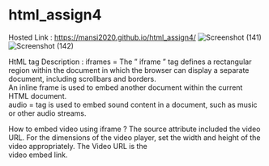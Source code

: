 # html_assign4
Hosted Link : https://mansi2020.github.io/html_assign4/ 
![Screenshot (141)](https://github.com/mansi2020/html_assign4/assets/57188328/8179decd-a301-407d-95a5-27784877cd8f)
![Screenshot (142)](https://github.com/mansi2020/html_assign4/assets/57188328/968a66db-b179-4121-b41a-3ad0853a28aa)  

HtML tag Description : 
iframes = The ” iframe ” tag defines a rectangular region within the document in which the browser can display a separate document, including scrollbars and borders.   
An inline frame is used to embed another document within the current HTML document.  
audio = tag is used to embed sound content in a document, such as music or other audio streams.  

How to embed video using iframe ?
The source attribute included the video URL. For the dimensions of the video player, set the width and height of the video appropriately. The Video URL is the   
video embed link.
